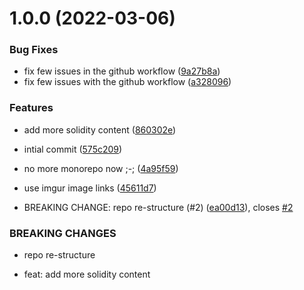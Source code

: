 # 1.0.0 (2022-03-06)


### Bug Fixes

* fix few issues in the github workflow ([9a27b8a](https://github.com/Kira272921/solidity-quickstart/commit/9a27b8a0102718d0976aa9e41dfb23c4b38a06a5))
* fix few issues with the github workflow ([a328096](https://github.com/Kira272921/solidity-quickstart/commit/a328096d1e7170cba9cfd761edf5f9a861f8ba9b))


### Features

* add more solidity content ([860302e](https://github.com/Kira272921/solidity-quickstart/commit/860302e61b96ee2bb1cc04c12582403e263fd49c))
* intial commit ([575c209](https://github.com/Kira272921/solidity-quickstart/commit/575c209c6abe47874153ba576086ed0e4e68cec1))
* no more monorepo now ;-; ([4a95f59](https://github.com/Kira272921/solidity-quickstart/commit/4a95f5993bf96ab19647f0455a23488395e210f0))
* use imgur image links ([45611d7](https://github.com/Kira272921/solidity-quickstart/commit/45611d738564a7328ed680c54c48d0b266fa62f8))


* BREAKING CHANGE: repo re-structure (#2) ([ea00d13](https://github.com/Kira272921/solidity-quickstart/commit/ea00d13b365a3a3fc19c8e2f6477f875bf8490ef)), closes [#2](https://github.com/Kira272921/solidity-quickstart/issues/2)


### BREAKING CHANGES

* repo re-structure

* feat: add more solidity content



